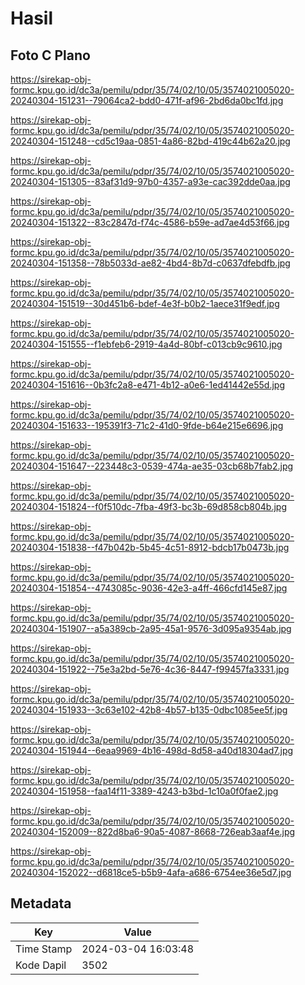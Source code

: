 # Hasil

## Foto C Plano

https://sirekap-obj-formc.kpu.go.id/dc3a/pemilu/pdpr/35/74/02/10/05/3574021005020-20240304-151231--79064ca2-bdd0-471f-af96-2bd6da0bc1fd.jpg

https://sirekap-obj-formc.kpu.go.id/dc3a/pemilu/pdpr/35/74/02/10/05/3574021005020-20240304-151248--cd5c19aa-0851-4a86-82bd-419c44b62a20.jpg

https://sirekap-obj-formc.kpu.go.id/dc3a/pemilu/pdpr/35/74/02/10/05/3574021005020-20240304-151305--83af31d9-97b0-4357-a93e-cac392dde0aa.jpg

https://sirekap-obj-formc.kpu.go.id/dc3a/pemilu/pdpr/35/74/02/10/05/3574021005020-20240304-151322--83c2847d-f74c-4586-b59e-ad7ae4d53f66.jpg

https://sirekap-obj-formc.kpu.go.id/dc3a/pemilu/pdpr/35/74/02/10/05/3574021005020-20240304-151358--78b5033d-ae82-4bd4-8b7d-c0637dfebdfb.jpg

https://sirekap-obj-formc.kpu.go.id/dc3a/pemilu/pdpr/35/74/02/10/05/3574021005020-20240304-151519--30d451b6-bdef-4e3f-b0b2-1aece31f9edf.jpg

https://sirekap-obj-formc.kpu.go.id/dc3a/pemilu/pdpr/35/74/02/10/05/3574021005020-20240304-151555--f1ebfeb6-2919-4a4d-80bf-c013cb9c9610.jpg

https://sirekap-obj-formc.kpu.go.id/dc3a/pemilu/pdpr/35/74/02/10/05/3574021005020-20240304-151616--0b3fc2a8-e471-4b12-a0e6-1ed41442e55d.jpg

https://sirekap-obj-formc.kpu.go.id/dc3a/pemilu/pdpr/35/74/02/10/05/3574021005020-20240304-151633--195391f3-71c2-41d0-9fde-b64e215e6696.jpg

https://sirekap-obj-formc.kpu.go.id/dc3a/pemilu/pdpr/35/74/02/10/05/3574021005020-20240304-151647--223448c3-0539-474a-ae35-03cb68b7fab2.jpg

https://sirekap-obj-formc.kpu.go.id/dc3a/pemilu/pdpr/35/74/02/10/05/3574021005020-20240304-151824--f0f510dc-7fba-49f3-bc3b-69d858cb804b.jpg

https://sirekap-obj-formc.kpu.go.id/dc3a/pemilu/pdpr/35/74/02/10/05/3574021005020-20240304-151838--f47b042b-5b45-4c51-8912-bdcb17b0473b.jpg

https://sirekap-obj-formc.kpu.go.id/dc3a/pemilu/pdpr/35/74/02/10/05/3574021005020-20240304-151854--4743085c-9036-42e3-a4ff-466cfd145e87.jpg

https://sirekap-obj-formc.kpu.go.id/dc3a/pemilu/pdpr/35/74/02/10/05/3574021005020-20240304-151907--a5a389cb-2a95-45a1-9576-3d095a9354ab.jpg

https://sirekap-obj-formc.kpu.go.id/dc3a/pemilu/pdpr/35/74/02/10/05/3574021005020-20240304-151922--75e3a2bd-5e76-4c36-8447-f99457fa3331.jpg

https://sirekap-obj-formc.kpu.go.id/dc3a/pemilu/pdpr/35/74/02/10/05/3574021005020-20240304-151933--3c63e102-42b8-4b57-b135-0dbc1085ee5f.jpg

https://sirekap-obj-formc.kpu.go.id/dc3a/pemilu/pdpr/35/74/02/10/05/3574021005020-20240304-151944--6eaa9969-4b16-498d-8d58-a40d18304ad7.jpg

https://sirekap-obj-formc.kpu.go.id/dc3a/pemilu/pdpr/35/74/02/10/05/3574021005020-20240304-151958--faa14f11-3389-4243-b3bd-1c10a0f0fae2.jpg

https://sirekap-obj-formc.kpu.go.id/dc3a/pemilu/pdpr/35/74/02/10/05/3574021005020-20240304-152009--822d8ba6-90a5-4087-8668-726eab3aaf4e.jpg

https://sirekap-obj-formc.kpu.go.id/dc3a/pemilu/pdpr/35/74/02/10/05/3574021005020-20240304-152022--d6818ce5-b5b9-4afa-a686-6754ee36e5d7.jpg


## Metadata

| Key        | Value               |
| ---------- | ------------------- |
| Time Stamp | 2024-03-04 16:03:48 |
| Kode Dapil | 3502                |



